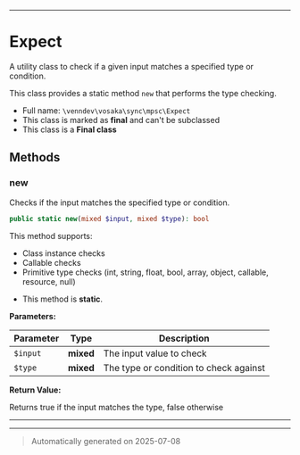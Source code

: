 ***

# Expect

A utility class to check if a given input matches a specified type or condition.

This class provides a static method `new` that performs the type checking.

* Full name: `\venndev\vosaka\sync\mpsc\Expect`
* This class is marked as **final** and can't be subclassed
* This class is a **Final class**




## Methods


### new

Checks if the input matches the specified type or condition.

```php
public static new(mixed $input, mixed $type): bool
```

This method supports:
- Class instance checks
- Callable checks
- Primitive type checks (int, string, float, bool, array, object, callable, resource, null)

* This method is **static**.




**Parameters:**

| Parameter | Type | Description |
|-----------|------|-------------|
| `$input` | **mixed** | The input value to check |
| `$type` | **mixed** | The type or condition to check against |


**Return Value:**

Returns true if the input matches the type, false otherwise




***


***
> Automatically generated on 2025-07-08
